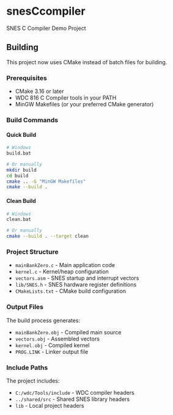 # snesCcompiler

SNES C Compiler Demo Project

## Building

This project now uses CMake instead of batch files for building.

### Prerequisites

- CMake 3.16 or later
- WDC 816 C Compiler tools in your PATH
- MinGW Makefiles (or your preferred CMake generator)

### Build Commands

#### Quick Build
```bash
# Windows
build.bat

# Or manually
mkdir build
cd build
cmake .. -G "MinGW Makefiles"
cmake --build .
```

#### Clean Build
```bash
# Windows
clean.bat

# Or manually
cmake --build . --target clean
```

### Project Structure

- `mainBankZero.c` - Main application code
- `kernel.c` - Kernel/heap configuration
- `vectors.asm` - SNES startup and interrupt vectors
- `lib/SNES.h` - SNES hardware register definitions
- `CMakeLists.txt` - CMake build configuration

### Output Files

The build process generates:
- `mainBankZero.obj` - Compiled main source
- `vectors.obj` - Assembled vectors
- `kernel.obj` - Compiled kernel
- `PROG.LINK` - Linker output file

### Include Paths

The project includes:
- `C:/wdc/Tools/include` - WDC compiler headers
- `../shared/src` - Shared SNES library headers
- `lib` - Local project headers
